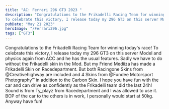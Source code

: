 ```yaml
---
title: "AC: Ferrari 296 GT3 2023 "
description: "Congratulations to the Frikadelli Racing Team for winning today's race! 
To celebrate this victory, I release today my 296 GT3 on this server Model and physics again from ACC and he has the usual features."
pubDate: "May 21 2023"
heroImage: "/Ferrari296.jpg"
tags: ["GT3"]
---
```


Congratulations to the Frikadelli Racing Team for winning today's race! 
To celebrate this victory, I release today my 296 GT3 on this server Model and physics again from ACC and he has the usual features. 
Sadly we have to do without the Frikadelli skin in the Mod. 
But my Friend Mediiza has made a Frikadelli Skin on Racedepartment. 
But both Racingone Skins from @Creativehighway are included and 4 Skins from @Fundee Motorsport Photography™ in addition to the Carbon Skin. 
I hope you have fun with the car and can drive as confidently as the Frikadelli team did the last 24h! 
Sound is from Ty_playz from Racedepartment and I was allowed to use it. 
BOP of the car to the others is in work, I personally would start at 50kg. 
Anyway have fun! 

<a href="https://drive.google.com/file/d/19SBFPEBMRNxZaLjLieboaxTjYHoY5ChG/view?usp=share_link" target="_blank"><span class="u-file-icon u-icon"><img src="/downloadButton.png" alt=""></span></a>



